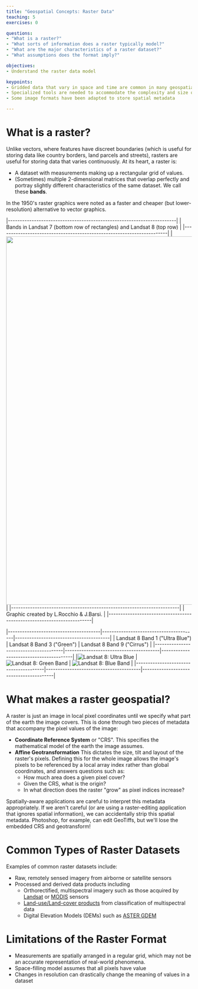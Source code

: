 ```yaml
---
title: "Geospatial Concepts: Raster Data"
teaching: 5
exercises: 0

questions:
- "What is a raster?"
- "What sorts of information does a raster typically model?"
- "What are the major characteristics of a raster dataset?"
- "What assumptions does the format imply?"

objectives:
- Understand the raster data model

keypoints:
- Gridded data that vary in space and time are common in many geospatial applications
- Specialized tools are needed to accommodate the complexity and size of many raster datasets
- Some image formats have been adapted to store spatial metadata

---
```


# What is a raster?

Unlike vectors, where features have discreet boundaries (which is useful for
storing data like country borders, land parcels and streets), rasters are
useful for storing data that varies continuously.  At its heart, a raster is:

* A dataset with measurements making up a rectangular grid of values.
* (Sometimes) multiple 2-dimensional matrices that overlap perfectly and
  portray slightly different characteristics of the same dataset.  We call
  these **bands**.

In the 1950's raster graphics were noted as a faster and cheaper (but
lower-resolution) alternative to vector graphics.

|-----------------------------------------------------------------------|
| Bands in Landsat 7 (bottom row of rectangles) and Landsat 8 (top row) |
|-----------------------------------------------------------------------|
| <img src="ETM+vOLI-TIRS-web_Feb20131.jpg" style="width: 1000px;"/>    |
|-----------------------------------------------------------------------|
| Graphic created by L.Rocchio & J.Barsi.                               |
|-----------------------------------------------------------------------|


|---------------------------------------|----------------------------------------|----------------------------------------|
| Landsat 8 Band 1 ("Ultra Blue")       | Landsat 8 Band 3 ("Green")             | Landsat 8 Band 9 ("Cirrus")            |
|---------------------------------------|----------------------------------------|----------------------------------------|
|![Landsat 8: Ultra Blue](L8_band1.png) | ![Landsat 8: Green Band](L8_green.png) | ![Landsat 8: Blue Band](L8_cirrus.png) |
|---------------------------------------|----------------------------------------|----------------------------------------|


# What makes a raster geospatial?

A raster is just an image in local pixel coordinates until we specify what part
of the earth the image covers.  This is done through two pieces of metadata
that accompany the pixel values of the image:

* **Coordinate Reference System** or "CRS". This specifies the mathematical
  model of the earth the image assumes.
* **Affine Geotransformation** This dictates the size, tilt and layout of the
  raster's pixels.  Defining this for the whole image allows the image's pixels
  to be referenced by a local array index rather than global coordinates, and answers
  questions such as:
    * How much area does a given pixel cover?
    * Given the CRS, what is the origin?
    * In what direction does the raster "grow" as pixel indices increase?

Spatially-aware applications are careful to interpret this metadata
appropriately.  If we aren't careful (or are using a raster-editing application
that ignores spatial information), we can accidentally strip this spatial
metadata.  Photoshop, for example, can edit GeoTiffs, but we'll lose the embedded
CRS and geotransform!

# Common Types of Raster Datasets

Examples of common raster datasets include:

* Raw, remotely sensed imagery from airborne or satellite sensors
* Processed and derived data products including
    * Orthorectified, multispectral imagery such as those acquired by [Landsat](https://landsat.usgs.gov) or [MODIS](https://modis.gsfc.nasa.gov) sensors
    * [Land-use/Land-cover products](https://www.mrlc.gov/nlcd2011.php) from classification of multispectral data
    * Digital Elevation Models (DEMs) such as [ASTER GDEM](https://asterweb.jpl.nasa.gov/gdem.asp)

# Limitations of the Raster Format
* Measurements are spatially arranged in a regular grid, which may not be an
  accurate representation of real-world phenomena.
* Space-filling model assumes that all pixels have value
* Changes in resolution can drastically change the meaning of values in a dataset

